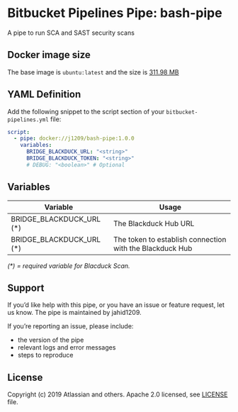 # Bitbucket Pipelines Pipe: bash-pipe

A  pipe to run SCA and SAST security scans

## Docker image size
The base image is `ubuntu:latest` and the size is [311.98 MB](https://hub.docker.com/layers/j1209/bash-pipe/1.0.0/images/sha256-ec015454bb6193ea5119830f0927913a334b70e3bcf4d5b6c9975fc1265f95db?context=explore)


## YAML Definition

Add the following snippet to the script section of your `bitbucket-pipelines.yml` file:

```yaml
script:
  - pipe: docker://j1209/bash-pipe:1.0.0
    variables:
      BRIDGE_BLACKDUCK_URL: "<string>"
      BRIDGE_BLACKDUCK_TOKEN: "<string>"
      # DEBUG: "<boolean>" # Optional
```
## Variables

| Variable | Usage                                              |
|----------|----------------------------------------------------|
| BRIDGE_BLACKDUCK_URL (*) | The Blackduck Hub URL          |
| BRIDGE_BLACKDUCK_URL  (*)  | The token to establish connection with the Blackduck Hub |

_(*) = required variable for Blacduck Scan._


## Support
If you’d like help with this pipe, or you have an issue or feature request, let us know.
The pipe is maintained by jahid1209.

If you’re reporting an issue, please include:

- the version of the pipe
- relevant logs and error messages
- steps to reproduce

## License
Copyright (c) 2019 Atlassian and others.
Apache 2.0 licensed, see [LICENSE](LICENSE.txt) file.
